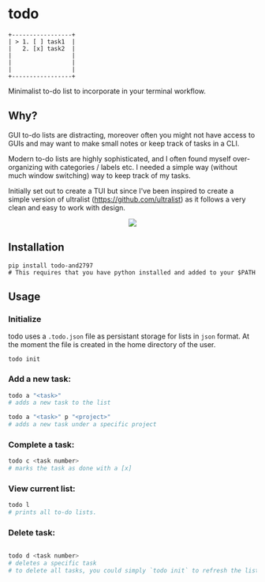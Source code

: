 # todo

```
+-----------------+ 
| > 1. [ ] task1  |
|   2. [x] task2  |
|                 | 
|                 | 
|                 | 
+-----------------+ 
```

Minimalist to-do list to incorporate in your terminal workflow. 

## Why?

GUI to-do lists are distracting, moreover often you might not have access to
GUIs and may want to make small notes or keep track of tasks in a CLI.

Modern to-do lists are highly sophisticated, and I often found myself over-organizing
with categories / labels etc. I needed a simple way (without much window switching) way to keep track of my tasks.

Initially set out to create a TUI but since I've been inspired to create a simple version of ultralist (https://github.com/ultralist) 
as it follows a very clean and easy to work with design. 

<p align = "center">
    <img src = https://i.imgur.com/I9rfCur.png>
</p>

## Installation
```
pip install todo-and2797
# This requires that you have python installed and added to your $PATH
```

## Usage
### Initialize 
todo uses a `.todo.json` file as persistant storage for lists in `json` format. At the moment the file is created in the home directory of the user.

```
todo init
```

### Add a new task:
```python
todo a "<task>" 
# adds a new task to the list

todo a "<task>" p "<project>"
# adds a new task under a specific project
```
### Complete a task:
```python
todo c <task number>
# marks the task as done with a [x]
```

### View current list:
```python
todo l
# prints all to-do lists.
```
### Delete task:
```python

todo d <task number> 
# deletes a specific task 
# to delete all tasks, you could simply `todo init` to refresh the list state.
```

